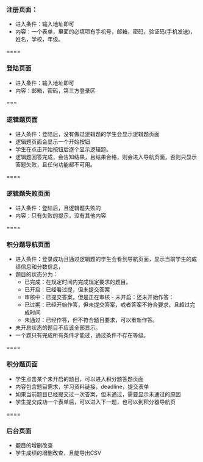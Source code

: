 ### 注册页面：

-	进入条件：输入地址即可
-	内容：一个表单，里面的必填项有手机号，邮箱，密码，验证码(手机发送)，姓名，学校，年级。

====

### 登陆页面

-	进入条件：输入地址即可
-	内容：邮箱，密码，第三方登录区

===

### 逻辑题页面

-	进入条件：登陆后，没有做过逻辑题的学生会显示逻辑题页面
-	逻辑题页面会显示一个开始按钮
-	学生在点击开始按钮后逐个显示逻辑题。
-	逻辑题回答完成，会告知结果，且结果合格，则会进入导航页面，否则只显示答题失败，且任何功能都不可用。

====

### 逻辑题失败页面

-	进入条件：登陆后，且逻辑题失败的
-	内容：只有失败的提示，没有其他内容

====

### 积分题导航页面

-	进入条件：登录成功且通过逻辑题的学生会看到导航页面，显示当前学生的成绩信息和分数信息，
-	题目的状态分为：
	-	已完成：在规定时间内完成规定要求的题目。
	-	已开启：已经看过提，但未提交答案
	-	审核中：已提交答案，但是正在审核 - 未开启：还未开始作答：
	-	已过期：已经开始作答，但未提交答案，或者答案不符合要求，且超过完成时间
	-	未通过：已经作答，但不符合题目要求，可以重新作答。
-	未开启状态的题目不应该全部显示。
-	一个题只有完成所有条件才能过，通过条件不存在等级。

====

### 积分题页面

-	学生点击某个未开启的题目，可以进入积分题答题页面
-	内容包含题目需求，学习资料链接，deadline，提交表单
-	如果当前题目已经提交过一次答案，但未通过，需要显示未通过的原因
-	学生提交成功一个表单后，可以进入下一题，也可以到积分器导航页

====

### 后台页面

-	题目的增删改查
-	学生成绩的增删改查，且能导出CSV
